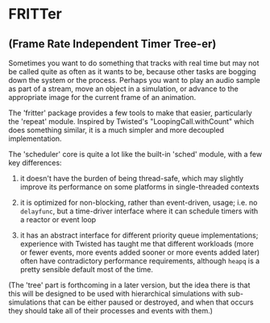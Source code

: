 # FRITTer

## (Frame Rate Independent Timer Tree-er)

Sometimes you want to do something that tracks with real time but may not be
called quite as often as it wants to be, because other tasks are bogging down
the system or the process. Perhaps you want to play an audio sample as part of
a stream, move an object in a simulation, or advance to the appropriate image
for the current frame of an animation.

The 'fritter' package provides a few tools to make that easier, particularly
the 'repeat' module.  Inspired by Twisted's "LoopingCall.withCount" which does
something similar, it is a much simpler and more decoupled implementation.

The 'scheduler' core is quite a lot like the built-in 'sched' module, with a
few key differences:

1. it doesn't have the burden of being thread-safe, which may slightly improve
   its performance on some platforms in single-threaded contexts

2. it is optimized for non-blocking, rather than event-driven, usage; i.e. no
   `delayfunc`, but a time-driver interface where it can schedule timers with a
   reactor or event loop

3. it has an abstract interface for different priority queue implementations;
   experience with Twisted has taught me that different workloads (more or
   fewer events, more events added sooner or more events added later) often
   have contradictory performance requirements, although `heapq` is a pretty
   sensible default most of the time.

(The 'tree' part is forthcoming in a later version, but the idea there is that
this will be designed to be used with hierarchical simulations with
sub-simulations that can be either paused or destroyed, and when that occurs
they should take all of their processes and events with them.)
